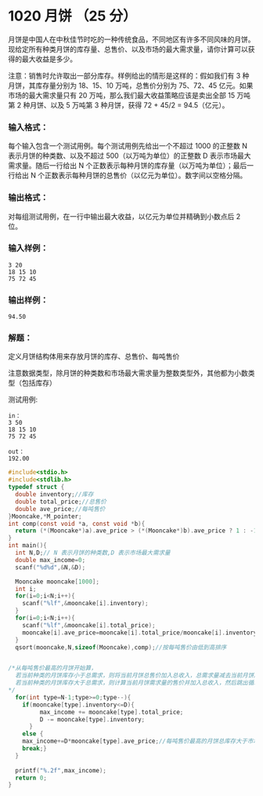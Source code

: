 # 1020 月饼 （25 分）

月饼是中国人在中秋佳节时吃的一种传统食品，不同地区有许多不同风味的月饼。现给定所有种类月饼的库存量、总售价、以及市场的最大需求量，请你计算可以获得的最大收益是多少。

注意：销售时允许取出一部分库存。样例给出的情形是这样的：假如我们有 3 种月饼，其库存量分别为 18、15、10 万吨，总售价分别为 75、72、45 亿元。如果市场的最大需求量只有 20 万吨，那么我们最大收益策略应该是卖出全部 15 万吨第 2 种月饼、以及 5 万吨第 3 种月饼，获得 72 + 45/2 = 94.5（亿元）。

### 输入格式：

每个输入包含一个测试用例。每个测试用例先给出一个不超过 1000 的正整数 N 表示月饼的种类数、以及不超过 500（以万吨为单位）的正整数 D 表示市场最大需求量。随后一行给出 N 个正数表示每种月饼的库存量（以万吨为单位）；最后一行给出 N 个正数表示每种月饼的总售价（以亿元为单位）。数字间以空格分隔。

### 输出格式：

对每组测试用例，在一行中输出最大收益，以亿元为单位并精确到小数点后 2 位。

### 输入样例：

```in
3 20
18 15 10
75 72 45
```

### 输出样例：

```out
94.50
```

### 解题：

定义月饼结构体用来存放月饼的库存、总售价、每吨售价

注意数据类型，除月饼的种类数和市场最大需求量为整数类型外，其他都为小数类型（包括库存）

测试用例:
```
in：
3 50
18 15 10
75 72 45

out：
192.00
```

```c
#include<stdio.h>
#include<stdlib.h>
typedef struct {
  double inventory;//库存
  double total_price;//总售价
  double ave_price;//每吨售价
}Mooncake,*M_pointer;
int comp(const void *a, const void *b){
  return (*(Mooncake*)a).ave_price > (*(Mooncake*)b).ave_price ? 1 : -1;
}
int main(){
  int N,D;// N 表示月饼的种类数,D 表示市场最大需求量
  double max_income=0;
  scanf("%d%d",&N,&D);

  Mooncake mooncake[1000];
  int i;
  for(i=0;i<N;i++){
    scanf("%lf",&mooncake[i].inventory);
  }
  for(i=0;i<N;i++){
    scanf("%lf",&mooncake[i].total_price);
    mooncake[i].ave_price=mooncake[i].total_price/mooncake[i].inventory;
  }
  qsort(mooncake,N,sizeof(Mooncake),comp);//按每吨售价由低到高排序


/*从每吨售价最高的月饼开始算，
  若当前种类的月饼库存小于总需求，则将当前月饼总售价加入总收入，总需求量减去当前月饼库存
  若当前种类的月饼库存大于总需求，则计算当前月饼需求量的售价并加入总收入，然后跳出循环（因为没有需求量了）
*/
  for(int type=N-1;type>=0;type--){
  	if(mooncake[type].inventory<=D){
  		 max_income += mooncake[type].total_price;
    	 D -= mooncake[type].inventory;
	  }
    else {
    max_income+=D*mooncake[type].ave_price;//每吨售价最高的月饼总库存大于市场总需求，或第type种月饼的库存大于剩余的需求量
    break;}
  }
 
  printf("%.2f",max_income);
  return 0;
}
```


